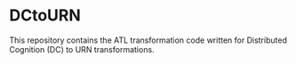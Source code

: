 # DCtoURN
This repository contains the ATL transformation code written for Distributed Cognition (DC) to URN transformations.
